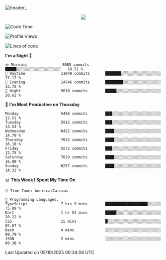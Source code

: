 ![header_](https://github.com/user-attachments/assets/4010d822-ccdc-4198-b608-18c773338d18)


<p align="center">
  <a href="http://www.github.com/thevacs">
    <img src="https://github-readme-streak-stats.herokuapp.com/?user=thevacs&stroke=ffffff&background=1c1917&ring=0891b2&fire=0891b2&currStreakNum=ffffff&currStreakLabel=0891b2&sideNums=ffffff&sideLabels=ffffff&dates=ffffff&hide_border=true" />
  </a>
</p>

<!--START_SECTION:waka-->
![Code Time](http://img.shields.io/badge/Code%20Time-3%2C666%20hrs%209%20mins-blue)

![Profile Views](http://img.shields.io/badge/Profile%20Views-1-blue)

![Lines of code](https://img.shields.io/badge/From%20Hello%20World%20I%27ve%20Written-9.6%20million%20lines%20of%20code-blue)

**I'm a Night 🦉** 

```text
🌞 Morning                8085 commits        █████░░░░░░░░░░░░░░░░░░░░   18.51 % 
🌆 Daytime                11849 commits       ███████░░░░░░░░░░░░░░░░░░   27.12 % 
🌃 Evening                14746 commits       ████████░░░░░░░░░░░░░░░░░   33.75 % 
🌙 Night                  9010 commits        █████░░░░░░░░░░░░░░░░░░░░   20.62 % 
```
📅 **I'm Most Productive on Thursday** 

```text
Monday                   5466 commits        ███░░░░░░░░░░░░░░░░░░░░░░   12.51 % 
Tuesday                  5912 commits        ███░░░░░░░░░░░░░░░░░░░░░░   13.53 % 
Wednesday                6422 commits        ████░░░░░░░░░░░░░░░░░░░░░   14.70 % 
Thursday                 7032 commits        ████░░░░░░░░░░░░░░░░░░░░░   16.10 % 
Friday                   5572 commits        ███░░░░░░░░░░░░░░░░░░░░░░   12.75 % 
Saturday                 7029 commits        ████░░░░░░░░░░░░░░░░░░░░░   16.09 % 
Sunday                   6257 commits        ████░░░░░░░░░░░░░░░░░░░░░   14.32 % 
```


📊 **This Week I Spent My Time On** 

```text
🕑︎ Time Zone: America/Caracas

💬 Programming Languages: 
TypeScript               7 hrs 9 mins        ███████████████████░░░░░░   75.89 % 
Dart                     1 hr 54 mins        █████░░░░░░░░░░░░░░░░░░░░   20.22 % 
CSS                      15 mins             █░░░░░░░░░░░░░░░░░░░░░░░░   02.67 % 
Bash                     4 mins              ░░░░░░░░░░░░░░░░░░░░░░░░░   00.79 % 
JSON                     2 mins              ░░░░░░░░░░░░░░░░░░░░░░░░░   00.38 % 
```


 Last Updated on 05/10/2025 00:34:08 UTC
<!--END_SECTION:waka-->
